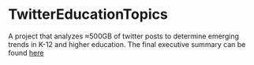 # TwitterEducationTopics

A project that analyzes ≈500GB of twitter posts to determine emerging trends in K-12 and higher education. The final executive summary can be found [here](https://github.com/Jeff-ChenFan-Wang/TwitterEducationTopics/blob/master/ChenFanWangFinal.pdf)

